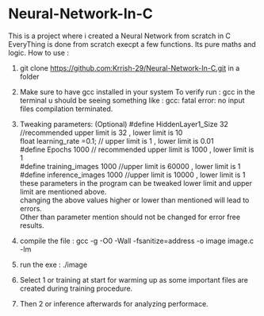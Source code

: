 # Neural-Network-In-C
This is a project where i created a Neural Network from scratch in C
EveryThing is done from scratch execpt a few functions.
Its pure maths and logic.
How to use :
1. git clone  https://github.com:Krrish-29/Neural-Network-In-C.git in a folder
2. Make sure to have gcc installed in your system 
   To verify run : gcc in the terminal u should be seeing something like : gcc: fatal error: no input files compilation terminated.

3. Tweaking parameters: (Optional)
    #define HiddenLayer1_Size 32 //recommended upper limit is 32 , lower limit is 10 <br>
    float learning_rate =0.1; // upper limit is 1 , lower limit is 0.01 <br>
    #define Epochs 1000 // recommended upper limit is 1000 , lower limit is 1 <br>
    #define training_images 1000 //upper limit is 60000 , lower limit is 1 <br>
    #define inference_images 1000 //upper limit is 10000 , lower limit is 1<br>
    these parameters in the program can be tweaked lower limit and upper limit are mentioned above. <br>
    changing the above values higher or lower than mentioned will lead to errors.<br>
    Other than parameter mention should not be changed for error free results. 
4. compile the file : gcc -g -O0 -Wall -fsanitize=address -o image image.c -lm
5. run the exe : ./image
6. Select 1 or training at start for warming up as some important files are created during training procedure. 
7. Then 2 or inference afterwards for analyzing performace.  
